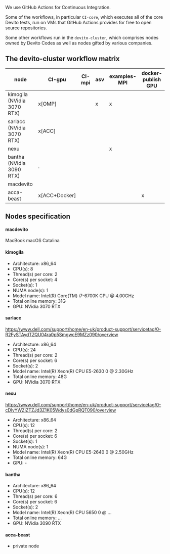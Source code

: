 We use GitHub Actions for Continuous Integration.

Some of the workflows, in particular `CI-core`, which executes all of the core Devito tests, run on VMs that GitHub Actions provides for free to open source repositories.

Some other workflows run in the `devito-cluster`, which comprises nodes owned by Devito Codes as well as nodes gifted by various companies.

## The devito-cluster workflow matrix

node                           |     CI-gpu     |  CI-mpi  | asv  | examples-MPI | docker-publish GPU  |
------------------------------ | -------------- | -------- | ---- | ------------ | ------------------- |
kimogila   (NVidia 3070 RTX)   |     x[OMP]     |          |  x   |      x       |                     |
sarlacc    (NVidia 3070 RTX)   |     x[ACC]     |          |      |              |                     |
nexu                           |                |          |      |      x       |                     |
bantha     (NVidia 3090 RTX)   |.               |          |      |              |                     |
macdevito                      |                |          |      |              |                     |
acca-beast                     |  x[ACC+Docker] |          |      |              |          x          |

## Nodes specification

#### macdevito
MacBook
macOS Catalina

#### kimogila

* Architecture:                    x86_64
* CPU(s):                          8
* Thread(s) per core:              2
* Core(s) per socket:              4
* Socket(s):                       1
* NUMA node(s):                    1
* Model name:                      Intel(R) Core(TM) i7-6700K CPU @ 4.00GHz
* Total online memory:             31G
* GPU: NVidia 3070 RTX

#### sarlacc
https://www.dell.com/support/home/en-uk/product-support/servicetag/0-R2FySTAydTZQU04ra0p5SmgwcE9MZz090/overview

* Architecture:                    x86_64
* CPU(s):                          24
* Thread(s) per core:              2
* Core(s) per socket:              6
* Socket(s):                       2
* Model name:                      Intel(R) Xeon(R) CPU E5-2630 0 @ 2.30GHz
* Total online memory:             48G
* GPU: NVidia 3070 RTX

#### nexu
https://www.dell.com/support/home/en-uk/product-support/servicetag/0-cDlvYWZiZTZJd3Z1K05Wdys0dGpRQT090/overview

* Architecture:                    x86_64
* CPU(s):                          12
* Thread(s) per core:              2
* Core(s) per socket:              6
* Socket(s):                       1
* NUMA node(s):                    1
* Model name:                      Intel(R) Xeon(R) CPU E5-2640 0 @ 2.50GHz
* Total online memory:             64G
* GPU: -

#### bantha

* Architecture:                    x86_64
* CPU(s):                          12
* Thread(s) per core:              6
* Core(s) per socket:              6
* Socket(s):                       2
* Model name:                      Intel(R) Xeon(R) CPU 5650 0 @ ...
* Total online memory:             ...
* GPU: NVidia 3090 RTX


#### acca-beast

* private node

